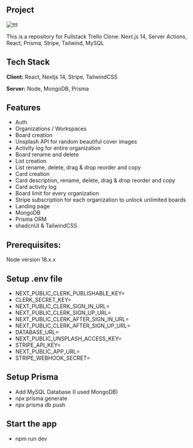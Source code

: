 ## Project








![ttt](https://github.com/samik1234/trello-dev-clone/assets/82882143/26cc0efc-65c8-4cea-862b-97671bb680be)









This is a repository for Fullstack Trello Clone: Next.js 14, Server Actions, React, Prisma, Stripe, Tailwind, MySQL





















## Tech Stack

**Client:** React, Nextjs 14, Stripe, TailwindCSS

**Server:** Node, MongoDB, Prisma













## Features

- Auth
- Organizations / Workspaces
- Board creation
- Unsplash API for random beautiful cover images
- Activity log for entire organization
- Board rename and delete
- List creation
- List rename, delete, drag & drop reorder and copy
- Card creation
- Card description, rename, delete, drag & drop reorder and copy
- Card activity log
- Board limit for every organization
- Stripe subscription for each organization to unlock unlimited boards
- Landing page
- MongoDB
- Prisma ORM
- shadcnUI & TailwindCSS 









## Prerequisites: 

Node version 18.x.x














## Setup .env file

- NEXT_PUBLIC_CLERK_PUBLISHABLE_KEY=
- CLERK_SECRET_KEY=
- NEXT_PUBLIC_CLERK_SIGN_IN_URL=
- NEXT_PUBLIC_CLERK_SIGN_UP_URL=
- NEXT_PUBLIC_CLERK_AFTER_SIGN_IN_URL=
- NEXT_PUBLIC_CLERK_AFTER_SIGN_UP_URL=
- DATABASE_URL=
- NEXT_PUBLIC_UNSPLASH_ACCESS_KEY=
- STRIPE_API_KEY=
- NEXT_PUBLIC_APP_URL=
- STRIPE_WEBHOOK_SECRET=







## Setup Prisma

- Add MySQL Database (I used MongoDB)
-  npx prisma generate
-  npx prisma db push



## Start the app

 - npm run dev

